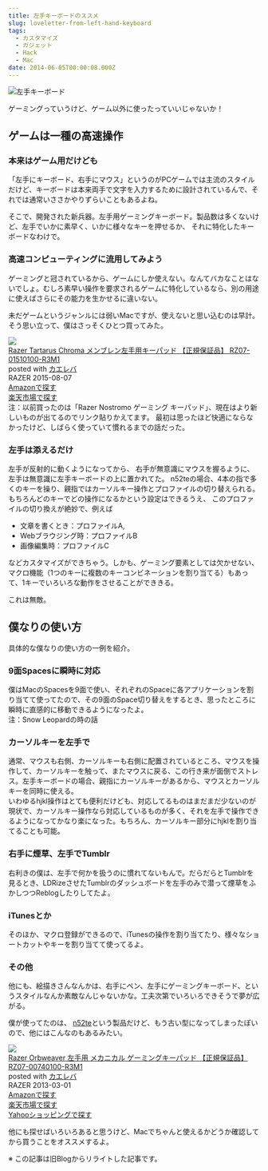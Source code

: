 ```yaml
---
title: 左手キーボードのススメ
slug: loveletter-from-left-hand-keyboard
tags:
  - カスタマイズ
  - ガジェット
  - Hack
  - Mac
date: 2014-06-05T00:00:08.000Z
---
```

![左手キーボード](http://farm4.staticflickr.com/3094/3151498418_8cbe4f5913.jpg "左手キーボード")

ゲーミングっていうけど、ゲーム以外に使ったっていいじゃないか！

## ゲームは一種の高速操作
### 本来はゲーム用だけども
「左手にキーボード、右手にマウス」というのがPCゲームでは主流のスタイルだけど、キーボードは本来両手で文字を入力するために設計されているんで、それでは通常いささかやりずらいこともあるよね。

そこで、開発された新兵器。左手用ゲーミングキーボード。製品数は多くないけど、左手でいかに素早く、いかに様々なキーを押せるか、 それに特化したキーボードなわけで。

### 高速コンピューティングに流用してみよう
ゲーミングと冠されているから、ゲームにしか使えない。なんてバカなことはないでしょ。むしろ素早い操作を要求されるゲームに特化しているなら、別の用途に使えばさらにその能力を生かせるに違いない。

未だゲームというジャンルには弱いMacですが、使えないと思い込むのは早計。そう思い立って、僕はさっそくひとつ買ってみた。
<div class="cstmreba"><div class="kaerebalink-box"><div class="kaerebalink-image"><a href="http://www.amazon.co.jp/exec/obidos/ASIN/B012G8E180/akicks-22/ref=nosim/" target="_blank" ><img src="http://ecx.images-amazon.com/images/I/41%2B66T-jgIL._SL160_.jpg" style="border: none;" /></a></div><div class="kaerebalink-info"><div class="kaerebalink-name"><a href="http://www.amazon.co.jp/exec/obidos/ASIN/B012G8E180/akicks-22/ref=nosim/" target="_blank" >Razer Tartarus Chroma メンブレン左手用キーパッド 【正規保証品】 RZ07-01510100-R3M1</a><div class="kaerebalink-powered-date">posted with <a href="http://kaereba.com" rel="nofollow" target="_blank">カエレバ</a></div></div><div class="kaerebalink-detail"> RAZER 2015-08-07    </div><div class="kaerebalink-link1"><div class="shoplinkamazon"><a href="http://www.amazon.co.jp/gp/search?keywords=Razer%20Tartarus%20Chroma%20&amp;__mk_ja_JP=%83J%83%5E%83J%83i&amp;tag=akicks-22" target="_blank" >Amazonで探す</a></div><div class="shoplinkrakuten"><a href="http://hb.afl.rakuten.co.jp/hgc/12d74d16.c27dc2b4.12d74d17.2343dd9d/?pc=http%3A%2F%2Fsearch.rakuten.co.jp%2Fsearch%2Fmall%2FRazer%2520Tartarus%2520Chroma%2520%2F-%2Ff.1-p.1-s.1-sf.0-st.A-v.2%3Fx%3D0%26scid%3Daf_ich_link_urltxt%26m%3Dhttp%3A%2F%2Fm.rakuten.co.jp%2F" target="_blank" >楽天市場で探す</a></div></div></div><div class="booklink-footer"></div></div></div>
注：以前買ったのは「Razer Nostromo ゲーミング キーパッド」、現在はより新しいものが出てるのでリンク貼りかえてます。  
最初は思ったほど快適にならなかったけど、しばらく使っていて慣れるまでの話だった。

### 左手は添えるだけ
左手が反射的に動くようになってから、 右手が無意識にマウスを握るように、 左手は無意識に左手キーボードの上に置かれてた。 n52teの場合、4本の指で多くのキーを操り、親指ではカーソルキー操作とプロファイルの切り替えられる。  
もちろんどのキーでどの操作になるかという設定はできるうえ、 このプロファイルの切り換えが絶妙で、例えば

*   文章を書くとき：プロファイルA,
*   Webブラウジング時：プロファイルB
*   画像編集時：プロファイルC

などカスタマイズができちゃう。しかも、ゲーミング要素としては欠かせない、マクロ機能（1つのキーに複数のキーコンビネーションを割り当てる）もあって、1キーでいろいろな動作をさせることができきる。

これは無敵。

## 僕なりの使い方
具体的な僕なりの使い方の一例を紹介。

### 9面Spacesに瞬時に対応
僕はMacのSpacesを9面で使い、それぞれのSpaceに各アプリケーションを割り当てて使ってたので、その9面のSpace切り替えをするとき、思ったところに瞬時に直感的に移動できるようになったよ。  
注：Snow Leopardの時の話

### カーソルキーを左手で
通常、マウスも右側、カーソルキーも右側に配置されているところ、マウスを操作して、カーソルキーを触って、またマウスに戻る、この行き来が面倒でストレス。左手キーボードの場合、親指にカーソルキーがあるから、マウスとカーソルキーを同時に使える。  
いわゆるhjkl操作はとても便利だけども、対応してるものはまだまだ少ないのが現状で、カーソルキー操作なら対応しているものが多く、それを左手で操作できるようになってかなり楽になった。もちろん、カーソルキー部分にhjklを割り当てることも可能。

### 右手に煙草、左手でTumblr
右利きの僕は、左手で何かを扱うのに慣れてないもんで。だらだらとTumblrを見るとき、LDRizeさせたTumblrのダッシュボードを左手のみで潜って煙草をふかしつつReblogしたりしてたよ。

### iTunesとか
そのほか、マクロ登録ができるので、iTunesの操作を割り当てたり、様々なショートカットやキーを割り当てて使ってるよ。

### その他
他にも、絵描きさんなんかは、右手にペン、左手にゲーミングキーボード、というスタイルなんか素敵なんじゃないかな。工夫次第でいろいろできそうで夢が広がる。

僕が使ってたのは、 [n52te](https://www.amazon.co.jp/dp/B0016FX3SE?tag=akicks-22&amp;camp=1027&amp;creative=7407&amp;linkCode=as4&amp;creativeASIN=B0016FX3SE&amp;adid=0YXMR4B8W42STHK95Q52&amp;)という製品だけど、もう古い型になってしまったぽいので、他にはこんなのもあるみたい。
<div class="kaerebalink-box"><div class="kaerebalink-image"><a href="http://www.amazon.co.jp/exec/obidos/ASIN/B00BAOV3GA/akicks-22/ref=nosim/" rel="nofollow" target="_blank"><img src="http://ecx.images-amazon.com/images/I/41-aNz1vabL._SL160_.jpg" style="border: none;" /></a></div><div class="kaerebalink-info"><div class="kaerebalink-name"><a href="http://www.amazon.co.jp/exec/obidos/ASIN/B00BAOV3GA/akicks-22/ref=nosim/" rel="nofollow" target="_blank">Razer Orbweaver 左手用 メカニカル ゲーミングキーパッド 【正規保証品】 RZ07-00740100-R3M1</a><div class="kaerebalink-powered-date">posted with <a href="http://kaereba.com" rel="nofollow" target="_blank">カエレバ</a></div></div><div class="kaerebalink-detail"> RAZER 2013-03-01    </div><div class="kaerebalink-link1"><div class="shoplinkamazon"><a href="http://www.amazon.co.jp/gp/search?keywords=Razer%20Orbweaver&amp;__mk_ja_JP=%83J%83%5E%83J%83i&amp;tag=akicks-22" rel="nofollow" target="_blank" title="アマゾン" >Amazonで探す</a></div><div class="shoplinkrakuten"><a href="http://hb.afl.rakuten.co.jp/hgc/12d74d16.c27dc2b4.12d74d17.2343dd9d/?pc=http%3A%2F%2Fsearch.rakuten.co.jp%2Fsearch%2Fmall%2FRazer%2520Orbweaver%2F-%2Ff.1-p.1-s.1-sf.0-st.A-v.2%3Fx%3D0%26scid%3Daf_ich_link_urltxt%26m%3Dhttp%3A%2F%2Fm.rakuten.co.jp%2F" rel="nofollow" target="_blank" title="楽天市場" >楽天市場で探す</a></div><div class="shoplinkyahoo"><a href="http://ck.jp.ap.valuecommerce.com/servlet/referral?sid=3141600&amp;pid=882772977&amp;vc_url=http%3A%2F%2Fshopping.search.yahoo.co.jp%2Fsearch%3FuIv%3Don%26ei%3DUTF-8%26tab_ex%3Dcommerce%26slider%3D0%26va%3DRazer%2520Orbweaver" rel="nofollow"  target="_blank" title="Yahooショッピング" >Yahooショッピングで探す<img src="http://ad.jp.ap.valuecommerce.com/servlet/gifbanner?sid=3141600&amp;pid=882772977" height="1" width="1" border="0"></a></div></div></div><div class="booklink-footer" style="clear: left"></div></div>

他にも探せばいろいろあると思うけど、Macでちゃんと使えるかどうか確認してから買うことをオススメするよ。

※ この記事は旧Blogからリライトした記事です。
